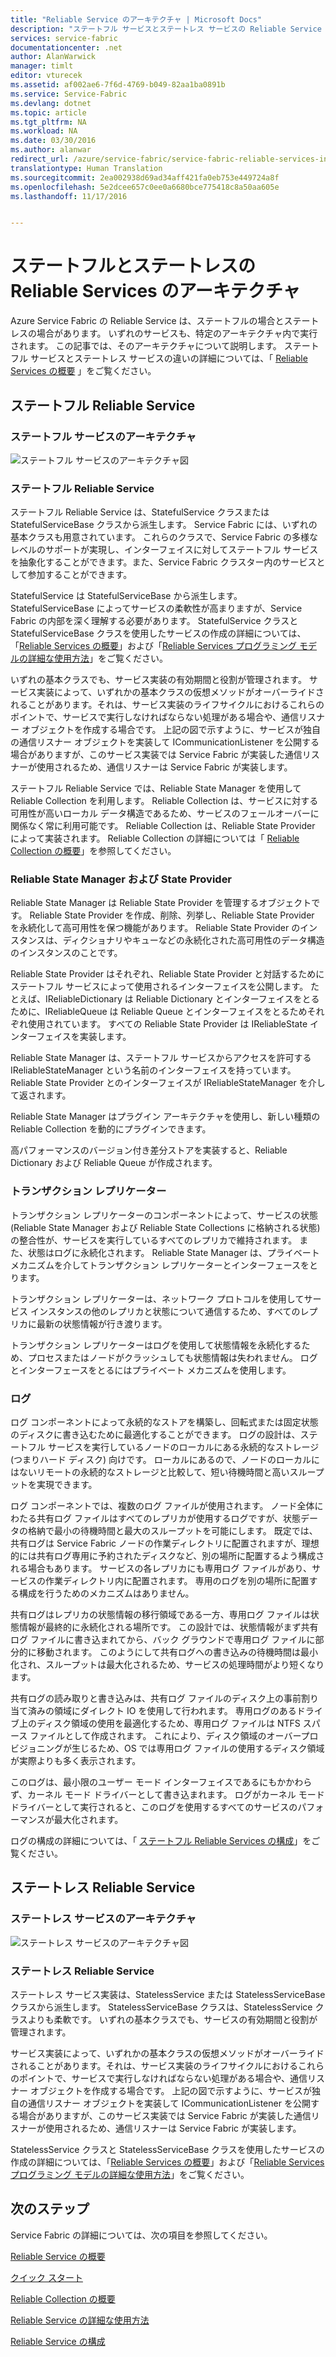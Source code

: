 ```yaml
---
title: "Reliable Service のアーキテクチャ | Microsoft Docs"
description: "ステートフル サービスとステートレス サービスの Reliable Service アーキテクチャの概要"
services: service-fabric
documentationcenter: .net
author: AlanWarwick
manager: timlt
editor: vturecek
ms.assetid: af002ae6-7f6d-4769-b049-82aa1ba0891b
ms.service: Service-Fabric
ms.devlang: dotnet
ms.topic: article
ms.tgt_pltfrm: NA
ms.workload: NA
ms.date: 03/30/2016
ms.author: alanwar
redirect_url: /azure/service-fabric/service-fabric-reliable-services-introduction
translationtype: Human Translation
ms.sourcegitcommit: 2ea002938d69ad34aff421fa0eb753e449724a8f
ms.openlocfilehash: 5e2dcee657c0ee0a6680bce775418c8a50aa605e
ms.lasthandoff: 11/17/2016


---
```

# <a name="architecture-for-stateful-and-stateless-reliable-services"></a>ステートフルとステートレスの Reliable Services のアーキテクチャ
Azure Service Fabric の Reliable Service は、ステートフルの場合とステートレスの場合があります。 いずれのサービスも、特定のアーキテクチャ内で実行されます。 この記事では、そのアーキテクチャについて説明します。
ステートフル サービスとステートレス サービスの違いの詳細については、「 [Reliable Services の概要](service-fabric-reliable-services-introduction.md) 」をご覧ください。

## <a name="stateful-reliable-services"></a>ステートフル Reliable Service
### <a name="architecture-of-a-stateful-service"></a>ステートフル サービスのアーキテクチャ
![ステートフル サービスのアーキテクチャ図](./media/service-fabric-reliable-services-platform-architecture/reliable-stateful-service-architecture.png)

### <a name="stateful-reliable-service"></a>ステートフル Reliable Service
ステートフル Reliable Service は、StatefulService クラスまたは StatefulServiceBase クラスから派生します。 Service Fabric には、いずれの基本クラスも用意されています。 これらのクラスで、Service Fabric の多様なレベルのサポートが実現し、インターフェイスに対してステートフル サービスを抽象化することができます。また、Service Fabric クラスター内のサービスとして参加することができます。

StatefulService は StatefulServiceBase から派生します。 StatefulServiceBase によってサービスの柔軟性が高まりますが、Service Fabric の内部を深く理解する必要があります。
StatefulService クラスと StatefulServiceBase クラスを使用したサービスの作成の詳細については、「[Reliable Services の概要](service-fabric-reliable-services-introduction.md)」および「[Reliable Services プログラミング モデルの詳細な使用方法](service-fabric-reliable-services-advanced-usage.md)」をご覧ください。

いずれの基本クラスでも、サービス実装の有効期間と役割が管理されます。 サービス実装によって、いずれかの基本クラスの仮想メソッドがオーバーライドされることがあります。それは、サービス実装のライフサイクルにおけるこれらのポイントで、サービスで実行しなければならない処理がある場合や、通信リスナー オブジェクトを作成する場合です。 上記の図で示すように、サービスが独自の通信リスナー オブジェクトを実装して ICommunicationListener を公開する場合がありますが、このサービス実装では Service Fabric が実装した通信リスナーが使用されるため、通信リスナーは Service Fabric が実装します。

ステートフル Reliable Service では、Reliable State Manager を使用して Reliable Collection を利用します。 Reliable Collection は、サービスに対する可用性が高いローカル データ構造であるため、サービスのフェールオーバーに関係なく常に利用可能です。 Reliable Collection は、Reliable State Provider によって実装されます。
Reliable Collection の詳細については「 [Reliable Collection の概要](service-fabric-reliable-services-reliable-collections.md)」を参照してください。

### <a name="reliable-state-manager-and-state-providers"></a>Reliable State Manager および State Provider
Reliable State Manager は Reliable State Provider を管理するオブジェクトです。 Reliable State Provider を作成、削除、列挙し、Reliable State Provider を永続化して高可用性を保つ機能があります。 Reliable State Provider のインスタンスは、ディクショナリやキューなどの永続化された高可用性のデータ構造のインスタンスのことです。

Reliable State Provider はそれぞれ、Reliable State Provider と対話するためにステートフル サービスによって使用されるインターフェイスを公開します。 たとえば、IReliableDictionary は Reliable Dictionary とインターフェイスをとるために、IReliableQueue は Reliable Queue とインターフェイスをとるためそれぞれ使用されています。 すべての Reliable State Provider は IReliableState インターフェイスを実装します。

Reliable State Manager は、ステートフル サービスからアクセスを許可する IReliableStateManager という名前のインターフェイスを持っています。 Reliable State Provider とのインターフェイスが IReliableStateManager を介して返されます。

Reliable State Manager はプラグイン アーキテクチャを使用し、新しい種類の Reliable Collection を動的にプラグインできます。

高パフォーマンスのバージョン付き差分ストアを実装すると、Reliable Dictionary および Reliable Queue が作成されます。

### <a name="transactional-replicator"></a>トランザクション レプリケーター
トランザクション レプリケーターのコンポーネントによって、サービスの状態 (Reliable State Manager および Reliable State Collections に格納される状態) の整合性が、サービスを実行しているすべてのレプリカで維持されます。 また、状態はログに永続化されます。 Reliable State Manager は、プライベート メカニズムを介してトランザクション レプリケーターとインターフェースをとります。

トランザクション レプリケーターは、ネットワーク プロトコルを使用してサービス インスタンスの他のレプリカと状態について通信するため、すべてのレプリカに最新の状態情報が行き渡ります。

トランザクション レプリケーターはログを使用して状態情報を永続化するため、プロセスまたはノードがクラッシュしても状態情報は失われません。 ログとインターフェースをとるにはプライベート メカニズムを使用します。

### <a name="log"></a>ログ
ログ コンポーネントによって永続的なストアを構築し、回転式または固定状態のディスクに書き込むために最適化することができます。  ログの設計は、ステートフル サービスを実行しているノードのローカルにある永続的なストレージ (つまりハード ディスク) 向けです。 ローカルにあるので、ノードのローカルにはないリモートの永続的なストレージと比較して、短い待機時間と高いスループットを実現できます。

ログ コンポーネントでは、複数のログ ファイルが使用されます。 ノード全体にわたる共有ログ ファイルはすべてのレプリカが使用するログですが、状態データの格納で最小の待機時間と最大のスループットを可能にします。 既定では、共有ログは Service Fabric ノードの作業ディレクトリに配置されますが、理想的には共有ログ専用に予約されたディスクなど、別の場所に配置するよう構成される場合もあります。 サービスの各レプリカにも専用ログ ファイルがあり、サービスの作業ディレクトリ内に配置されます。 専用のログを別の場所に配置する構成を行うためのメカニズムはありません。

共有ログはレプリカの状態情報の移行領域である一方、専用ログ ファイルは状態情報が最終的に永続化される場所です。 この設計では、状態情報がまず共有ログ ファイルに書き込まれてから、バック グラウンドで専用ログ ファイルに部分的に移動されます。 このようにして共有ログへの書き込みの待機時間は最小化され、スループットは最大化されるため、サービスの処理時間がより短くなります。

共有ログの読み取りと書き込みは、共有ログ ファイルのディスク上の事前割り当て済みの領域にダイレクト IO を使用して行われます。 専用ログのあるドライブ上のディスク領域の使用を最適化するため、専用ログ ファイルは NTFS スパース ファイルとして作成されます。 これにより、ディスク領域のオーバープロビジョニングが生じるため、OS では専用ログ ファイルの使用するディスク領域が実際よりも多く表示されます。

このログは、最小限のユーザー モード インターフェイスであるにもかかわらず、カーネル モード ドライバーとして書き込まれます。 ログがカーネル モード ドライバーとして実行されると、このログを使用するすべてのサービスのパフォーマンスが最大化されます。

ログの構成の詳細については、「 [ステートフル Reliable Services の構成](service-fabric-reliable-services-configuration.md)」をご覧ください。

## <a name="stateless-reliable-service"></a>ステートレス Reliable Service
### <a name="architecture-of-a-stateless-service"></a>ステートレス サービスのアーキテクチャ
![ステートレス サービスのアーキテクチャ図](./media/service-fabric-reliable-services-platform-architecture/reliable-stateless-service-architecture.png)

### <a name="stateless-reliable-service"></a>ステートレス Reliable Service
ステートレス サービス実装は、StatelessService または StatelessServiceBase クラスから派生します。 StatelessServiceBase クラスは、StatelessService クラスよりも柔軟です。
いずれの基本クラスでも、サービスの有効期間と役割が管理されます。

サービス実装によって、いずれかの基本クラスの仮想メソッドがオーバーライドされることがあります。それは、サービス実装のライフサイクルにおけるこれらのポイントで、サービスで実行しなければならない処理がある場合や、通信リスナー オブジェクトを作成する場合です。 上記の図で示すように、サービスが独自の通信リスナー オブジェクトを実装して ICommunicationListener を公開する場合がありますが、このサービス実装では Service Fabric が実装した通信リスナーが使用されるため、通信リスナーは Service Fabric が実装します。

StatelessService クラスと StatelessServiceBase クラスを使用したサービスの作成の詳細については、「[Reliable Services の概要](service-fabric-reliable-services-introduction.md)」および「[Reliable Services プログラミング モデルの詳細な使用方法](service-fabric-reliable-services-advanced-usage.md)」をご覧ください。

<!--Every topic should have next steps and links to the next logical set of content to keep the customer engaged-->
## <a name="next-steps"></a>次のステップ
Service Fabric の詳細については、次の項目を参照してください。

[Reliable Service の概要](service-fabric-reliable-services-introduction.md)

[クイック スタート](service-fabric-reliable-services-quick-start.md)

[Reliable Collection の概要](service-fabric-reliable-services-reliable-collections.md)

[Reliable Service の詳細な使用方法](service-fabric-reliable-services-advanced-usage.md)

[Reliable Service の構成](service-fabric-reliable-services-configuration.md)  


